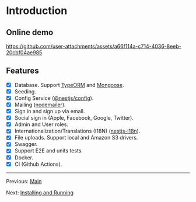 # Introduction

## Online demo

<https://github.com/user-attachments/assets/a66f114a-c714-4036-8eeb-20cbf04ae985>

## Features

- [x] Database. Support [TypeORM](https://www.npmjs.com/package/typeorm) and [Mongoose](https://www.npmjs.com/package/mongoose).
- [x] Seeding.
- [x] Config Service ([@nestjs/config](https://www.npmjs.com/package/@nestjs/config)).
- [x] Mailing ([nodemailer](https://www.npmjs.com/package/nodemailer)).
- [x] Sign in and sign up via email.
- [x] Social sign in (Apple, Facebook, Google, Twitter).
- [x] Admin and User roles.
- [x] Internationalization/Translations (I18N) ([nestjs-i18n](https://www.npmjs.com/package/nestjs-i18n)).
- [x] File uploads. Support local and Amazon S3 drivers.
- [x] Swagger.
- [x] Support E2E and units tests.
- [x] Docker.
- [x] CI (Github Actions).

---

Previous: [Main](readme.md)

Next: [Installing and Running](installing-and-running.md)
